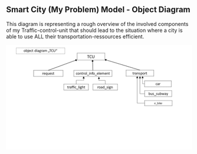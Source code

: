## Smart City (My Problem) Model - Object Diagram

This diagram is representing a rough overview of the involved components of my Traffic-control-unit that should lead to the situation where a city is able to use ALL their transportation-ressources efficient. 

![Object Diagram](../images/object_diagram_TCU.png)
